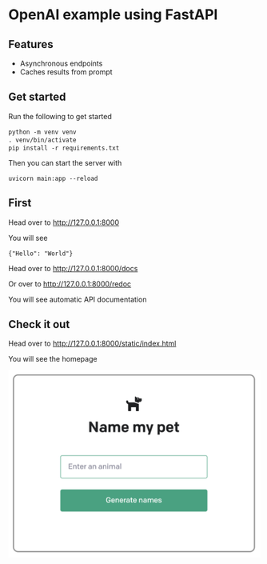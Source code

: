 # OpenAI example using FastAPI

## Features
* Asynchronous endpoints
* Caches results from prompt

## Get started

Run the following to get started
```
python -m venv venv
. venv/bin/activate
pip install -r requirements.txt
```

Then you can start the server with
```
uvicorn main:app --reload
```

## First

Head over to http://127.0.0.1:8000

You will see

```
{"Hello": "World"}
```

Head over to http://127.0.0.1:8000/docs

Or over to http://127.0.0.1:8000/redoc

You will see automatic API documentation

## Check it out

Head over to http://127.0.0.1:8000/static/index.html

You will see the homepage

![alt text](homepage.png?raw=true "Homepage")